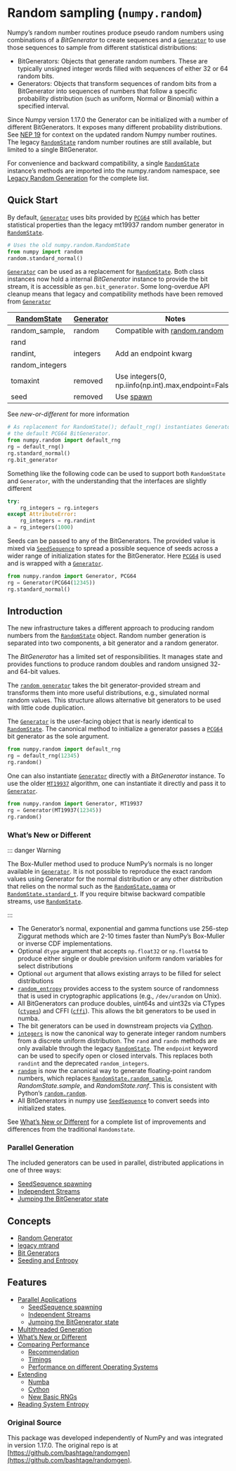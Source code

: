 # Random sampling (``numpy.random``)

Numpy’s random number routines produce pseudo random numbers using
combinations of a *BitGenerator* to create sequences and a [``Generator``](generator.html#numpy.random.Generator)
to use those sequences to sample from different statistical distributions:

- BitGenerators: Objects that generate random numbers. These are typically
unsigned integer words filled with sequences of either 32 or 64 random bits.
- Generators: Objects that transform sequences of random bits from a
BitGenerator into sequences of numbers that follow a specific probability
distribution (such as uniform, Normal or Binomial) within a specified
interval.

Since Numpy version 1.17.0 the Generator can be initialized with a
number of different BitGenerators. It exposes many different probability
distributions. See [NEP 19](https://www.numpy.org/neps/nep-0019-rng-policy.html) for context on the updated random Numpy number
routines. The legacy [``RandomState``](legacy.html#numpy.random.mtrand.RandomState) random number routines are still
available, but limited to a single BitGenerator.

For convenience and backward compatibility, a single [``RandomState``](legacy.html#numpy.random.mtrand.RandomState)
instance’s methods are imported into the numpy.random namespace, see
[Legacy Random Generation](legacy.html#legacy) for the complete list.

## Quick Start

By default, [``Generator``](generator.html#numpy.random.Generator) uses bits provided by [``PCG64``](bit_generators/pcg64.html#numpy.random.pcg64.PCG64) which
has better statistical properties than the legacy mt19937 random
number generator in [``RandomState``](legacy.html#numpy.random.mtrand.RandomState).

``` python
# Uses the old numpy.random.RandomState
from numpy import random
random.standard_normal()
```

[``Generator``](generator.html#numpy.random.Generator) can be used as a replacement for [``RandomState``](legacy.html#numpy.random.mtrand.RandomState). Both class
instances now hold a internal *BitGenerator* instance to provide the bit
stream, it is accessible as ``gen.bit_generator``. Some long-overdue API
cleanup means that legacy and compatibility methods have been removed from
[``Generator``](generator.html#numpy.random.Generator)

[RandomState](legacy.html#numpy.random.mtrand.RandomState) | [Generator](generator.html#numpy.random.Generator) | Notes
---|---|---
random_sample, | random | Compatible with [random.random](https://docs.python.org/dev/library/random.html#random.random)
rand |   |  
randint, | integers | Add an endpoint kwarg
random_integers |   |  
tomaxint | removed | Use integers(0, np.iinfo(np.int).max,endpoint=False)
seed | removed | Use [spawn](bit_generators/generated/numpy.random.SeedSequence.spawn.html#numpy.random.SeedSequence.spawn)

See *new-or-different* for more information

``` python
# As replacement for RandomState(); default_rng() instantiates Generator with
# the default PCG64 BitGenerator.
from numpy.random import default_rng
rg = default_rng()
rg.standard_normal()
rg.bit_generator
```

Something like the following code can be used to support both ``RandomState``
and ``Generator``, with the understanding that the interfaces are slightly
different

``` python
try:
    rg_integers = rg.integers
except AttributeError:
    rg_integers = rg.randint
a = rg_integers(1000)
```

Seeds can be passed to any of the BitGenerators. The provided value is mixed
via [``SeedSequence``](bit_generators/generated/numpy.random.SeedSequence.html#numpy.random.SeedSequence) to spread a possible sequence of seeds across a wider
range of initialization states for the BitGenerator. Here [``PCG64``](bit_generators/pcg64.html#numpy.random.pcg64.PCG64) is used and
is wrapped with a [``Generator``](generator.html#numpy.random.Generator).

``` python
from numpy.random import Generator, PCG64
rg = Generator(PCG64(12345))
rg.standard_normal()
```

## Introduction

The new infrastructure takes a different approach to producing random numbers
from the [``RandomState``](legacy.html#numpy.random.mtrand.RandomState) object.  Random number generation is separated into
two components, a bit generator and a random generator.

The *BitGenerator* has a limited set of responsibilities. It manages state
and provides functions to produce random doubles and random unsigned 32- and
64-bit values.

The [``random generator``](generator.html#numpy.random.Generator) takes the
bit generator-provided stream and transforms them into more useful
distributions, e.g., simulated normal random values. This structure allows
alternative bit generators to be used with little code duplication.

The [``Generator``](generator.html#numpy.random.Generator) is the user-facing object that is nearly identical to
[``RandomState``](legacy.html#numpy.random.mtrand.RandomState). The canonical method to initialize a generator passes a
[``PCG64``](bit_generators/pcg64.html#numpy.random.pcg64.PCG64) bit generator as the sole argument.

``` python
from numpy.random import default_rng
rg = default_rng(12345)
rg.random()
```

One can also instantiate [``Generator``](generator.html#numpy.random.Generator) directly with a *BitGenerator* instance.
To use the older [``MT19937``](bit_generators/mt19937.html#numpy.random.mt19937.MT19937) algorithm, one can instantiate it directly
and pass it to [``Generator``](generator.html#numpy.random.Generator).

``` python
from numpy.random import Generator, MT19937
rg = Generator(MT19937(12345))
rg.random()
```

### What’s New or Different

::: danger Warning

The Box-Muller method used to produce NumPy’s normals is no longer available
in [``Generator``](generator.html#numpy.random.Generator).  It is not possible to reproduce the exact random
values using Generator for the normal distribution or any other
distribution that relies on the normal such as the [``RandomState.gamma``](generated/numpy.random.mtrand.RandomState.gamma.html#numpy.random.mtrand.RandomState.gamma) or
[``RandomState.standard_t``](generated/numpy.random.mtrand.RandomState.standard_t.html#numpy.random.mtrand.RandomState.standard_t). If you require bitwise backward compatible
streams, use [``RandomState``](legacy.html#numpy.random.mtrand.RandomState).

:::

- The Generator’s normal, exponential and gamma functions use 256-step Ziggurat
methods which are 2-10 times faster than NumPy’s Box-Muller or inverse CDF
implementations.
- Optional ``dtype`` argument that accepts ``np.float32`` or ``np.float64``
to produce either single or double prevision uniform random variables for
select distributions
- Optional ``out`` argument that allows existing arrays to be filled for
select distributions
- [``random_entropy``](entropy.html#numpy.random.entropy.random_entropy) provides access to the system
source of randomness that is used in cryptographic applications (e.g.,
``/dev/urandom`` on Unix).
- All BitGenerators can produce doubles, uint64s and uint32s via CTypes
([``ctypes``](bit_generators/generated/numpy.random.pcg64.PCG64.ctypes.html#numpy.random.pcg64.PCG64.ctypes)) and CFFI ([``cffi``](bit_generators/generated/numpy.random.pcg64.PCG64.cffi.html#numpy.random.pcg64.PCG64.cffi)). This allows the bit generators
to be used in numba.
- The bit generators can be used in downstream projects via
[Cython](extending.html#randomgen-cython).
- [``integers``](generated/numpy.random.Generator.integers.html#numpy.random.Generator.integers) is now the canonical way to generate integer
random numbers from a discrete uniform distribution. The ``rand`` and
``randn`` methods are only available through the legacy [``RandomState``](legacy.html#numpy.random.mtrand.RandomState).
The ``endpoint`` keyword can be used to specify open or closed intervals.
This replaces both ``randint`` and the deprecated ``random_integers``.
- [``random``](generated/numpy.random.Generator.random.html#numpy.random.Generator.random) is now the canonical way to generate floating-point
random numbers, which replaces [``RandomState.random_sample``](generated/numpy.random.mtrand.RandomState.random_sample.html#numpy.random.mtrand.RandomState.random_sample),
*RandomState.sample*, and *RandomState.ranf*. This is consistent with
Python’s [``random.random``](https://docs.python.org/dev/library/random.html#random.random).
- All BitGenerators in numpy use [``SeedSequence``](bit_generators/generated/numpy.random.SeedSequence.html#numpy.random.SeedSequence) to convert seeds into
initialized states.

See [What’s New or Different](new-or-different.html#new-or-different) for a complete list of improvements and
differences from the traditional ``Randomstate``.

### Parallel Generation

The included generators can be used in parallel, distributed applications in
one of three ways:

- [SeedSequence spawning](parallel.html#seedsequence-spawn)
- [Independent Streams](parallel.html#independent-streams)
- [Jumping the BitGenerator state](parallel.html#parallel-jumped)

## Concepts

- [Random Generator](generator.html)
- [legacy mtrand](legacy.html)
- [Bit Generators](index.html)
- [Seeding and Entropy](parallel.html#seedsequence-spawn)

## Features

- [Parallel Applications](https://www.numpy.org/devdocs/reference/random/parallel.html)
  - [SeedSequence spawning](https://www.numpy.org/devdocs/reference/random/parallel.html#seedsequence-spawning)
  - [Independent Streams](https://www.numpy.org/devdocs/reference/random/parallel.html#independent-streams)
  - [Jumping the BitGenerator state](https://www.numpy.org/devdocs/reference/random/parallel.html#jumping-the-bitgenerator-state)
- [Multithreaded Generation](https://www.numpy.org/devdocs/reference/random/multithreading.html)
- [What’s New or Different](https://www.numpy.org/devdocs/reference/random/new-or-different.html)
- [Comparing Performance](https://www.numpy.org/devdocs/reference/random/performance.html)
  - [Recommendation](https://www.numpy.org/devdocs/reference/random/performance.html#recommendation)
  - [Timings](https://www.numpy.org/devdocs/reference/random/performance.html#timings)
  - [Performance on different Operating Systems](https://www.numpy.org/devdocs/reference/random/performance.html#performance-on-different-operating-systems)
- [Extending](https://www.numpy.org/devdocs/reference/random/extending.html)
  - [Numba](https://www.numpy.org/devdocs/reference/random/extending.html#numba)
  - [Cython](https://www.numpy.org/devdocs/reference/random/extending.html#cython)
  - [New Basic RNGs](https://www.numpy.org/devdocs/reference/random/extending.html#new-basic-rngs)
- [Reading System Entropy](https://www.numpy.org/devdocs/reference/random/entropy.html)

### Original Source

This package was developed independently of NumPy and was integrated in version
1.17.0. The original repo is at [https://github.com/bashtage/randomgen](https://github.com/bashtage/randomgen).